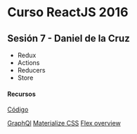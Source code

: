 # Curso ReactJS 2016

## Sesión 7 - Daniel de la Cruz
- Redux
- Actions
- Reducers
- Store



#### Recursos

[Código](https://github.com/danderu/ReactJS-2016/tree/master/Sesiones/Sesion-07)

[GraphQl](http://graphql.org/)
[Materialize CSS](http://materializecss.com/)
[Flex overview](https://facebook.github.io/flux/docs/overview.html)